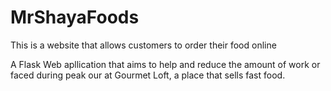 # MrShayaFoods
This is a website that allows customers to order their food online 

A Flask Web apllication that aims to help and reduce the amount of work or faced during peak our at Gourmet Loft, a place that sells fast food.

